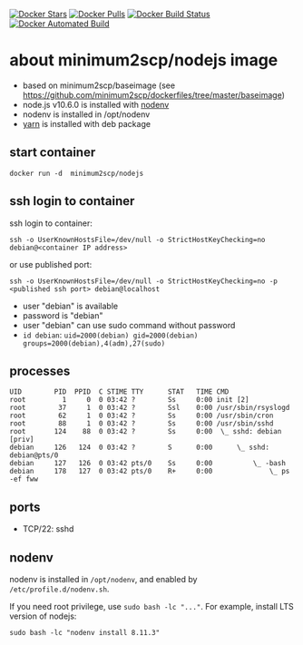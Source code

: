 [![Docker Stars](https://img.shields.io/docker/stars/minimum2scp/nodejs.svg)]()
[![Docker Pulls](https://img.shields.io/docker/pulls/minimum2scp/nodejs.svg)]()
[![Docker Build Status](https://img.shields.io/docker/build/minimum2scp/nodejs.svg)]()
[![Docker Automated Build](https://img.shields.io/docker/automated/minimum2scp/nodejs.svg)]()

# about minimum2scp/nodejs image

 * based on minimum2scp/baseimage (see https://github.com/minimum2scp/dockerfiles/tree/master/baseimage)
 * node.js v10.6.0 is installed with [nodenv](https://github.com/nodenv/nodenv)
 * nodenv is installed in /opt/nodenv
 * [yarn](https://yarnpkg.com/) is installed with deb package

## start container

```
docker run -d  minimum2scp/nodejs
```

## ssh login to container

ssh login to container:

```
ssh -o UserKnownHostsFile=/dev/null -o StrictHostKeyChecking=no debian@<container IP address>
```

or use published port:

```
ssh -o UserKnownHostsFile=/dev/null -o StrictHostKeyChecking=no -p <published ssh port> debian@localhost
```

 * user "debian" is available
 * password is "debian"
 * user "debian" can use sudo command without password
 * `id debian`: `uid=2000(debian) gid=2000(debian) groups=2000(debian),4(adm),27(sudo)`

## processes

```
UID        PID  PPID  C STIME TTY      STAT   TIME CMD
root         1     0  0 03:42 ?        Ss     0:00 init [2]
root        37     1  0 03:42 ?        Ssl    0:00 /usr/sbin/rsyslogd
root        62     1  0 03:42 ?        Ss     0:00 /usr/sbin/cron
root        88     1  0 03:42 ?        Ss     0:00 /usr/sbin/sshd
root       124    88  0 03:42 ?        Ss     0:00  \_ sshd: debian [priv]
debian     126   124  0 03:42 ?        S      0:00      \_ sshd: debian@pts/0
debian     127   126  0 03:42 pts/0    Ss     0:00          \_ -bash
debian     178   127  0 03:42 pts/0    R+     0:00              \_ ps -ef fww
```

## ports

 * TCP/22: sshd

## nodenv

nodenv is installed in `/opt/nodenv`, and enabled by `/etc/profile.d/nodenv.sh`.

If you need root privilege, use `sudo bash -lc "..."`.
For example, install LTS version of nodejs:

```
sudo bash -lc "nodenv install 8.11.3"
```


